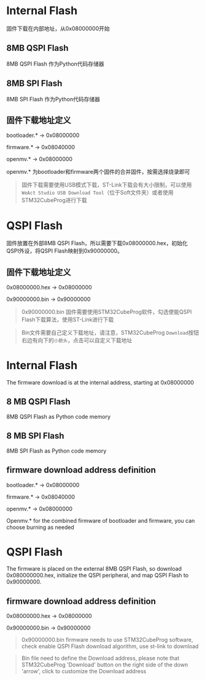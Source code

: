 # Internal Flash
固件下载在内部地址，从0x08000000开始
## 8MB QSPI Flash
8MB QSPI Flash 作为Python代码存储器
## 8MB SPI Flash
8MB SPI Flash 作为Python代码存储器
## 固件下载地址定义
bootloader.*  -> 0x08000000

firmware.*    -> 0x08040000

openmv.*      -> 0x08000000

openmv.* 为bootloader和firmware两个固件的合并固件，按需选择烧录即可

> 固件下载需要使用USB模式下载，ST-Link下载会有大小限制，可以使用`WeAct Studio USB Download Tool`（位于Soft文件夹）或者使用STM32CubeProg进行下载

# QSPI Flash
固件放置在外部8MB QSPI Flash，所以需要下载0x08000000.hex，初始化QSPI外设，将QSPI Flash映射到0x90000000。
## 固件下载地址定义
0x08000000.hex -> 0x08000000

0x90000000.bin -> 0x90000000

> 0x90000000.bin 固件需要使用STM32CubeProg软件，勾选使能QSPI Flash下载算法，使用ST-Link进行下载

> Bin文件需要自己定义下载地址，请注意，STM32CubeProg `Download`按钮右边有向下的`小箭头`，点击可以自定义下载地址


# Internal Flash
The firmware download is at the internal address, starting at 0x08000000
## 8 MB QSPI Flash
8MB QSPI Flash as Python code memory
## 8 MB SPI Flash
8MB SPI Flash as Python code memory
## firmware download address definition
bootloader.*  -> 0x08000000

firmware.*    -> 0x08040000

openmv.*      -> 0x08000000

Openmv.* for the combined firmware of bootloader and firmware, you can choose burning as needed

# QSPI Flash
The firmware is placed on the external 8MB QSPI Flash, so download 0x080000000.hex, initialize the QSPI peripheral, and map QSPI Flash to 0x90000000.
## firmware download address definition
0x08000000.hex -> 0x08000000

0x90000000.bin -> 0x90000000

> 0x90000000.bin firmware needs to use STM32CubeProg software, check enable QSPI Flash download algorithm, use st-link to download

> Bin file need to define the Download address, please note that STM32CubeProg 'Download' button on the right side of the down 'arrow', click to customize the Download address

